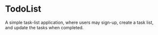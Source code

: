 # TodoList
A simple task-list application, where users may sign-up, create a task list, and update the tasks when completed.
